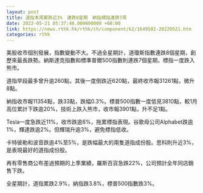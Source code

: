 ```yaml
---
layout: post
title: 道指本周累跌近3%　連跌8星期　納指標指連跌7周
date: 2022-05-21 05:37:48.000000000 +08:00
link: https://news.rthk.hk/rthk/ch/component/k2/1649502-20220521.htm
categories: rthk
---
```


美股收市個別發展，指數變動不大。不過全星期計，道瓊斯指數連跌8個星期，創歷來最長跌勢。納斯達克指數和標準普爾500指數則連跌7個星期，標指一度跌入熊市。

道指早段最多曾升逾260點，其後一度倒跌近620點，最終收市報31261點，微升8點。

納指收市報11354點，跌33點，跌幅0.3%。標普500指數一度低見3810點，較1月高位累計下跌逾20%，技術上跌入熊市，收市報3901點，升不足1點。

Tesla一度急跌近11%，收市跌逾6%，拖累標指表現。谷歌母公司Alphabet跌逾1%，輝達跌逾2%。但輝瑞升逾3%，避免標指低收。

卡特彼勒和波音跌逾4%至5%，是跌幅最大的兩隻道指成份股。思科則升近3%，是表現最好的道指成份股。

再有零售商公布差過預期的上季業績，羅斯百貨急跌22%，公司預計全年同店銷售下跌。

全星期計，道指累跌2.9%，納指跌3.8%，標普500指數跌3%。
